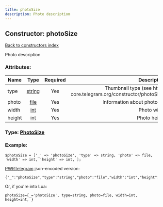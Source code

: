 ```yaml
---
title: photoSize
description: Photo description
---
```

## Constructor: photoSize  
[Back to constructors index](index.md)



Photo description

### Attributes:

| Name     |    Type       | Required | Description |
|----------|:-------------:|:--------:|------------:|
|type|[string](../types/string.md) | Yes|Thumbnail type (see https: core.telegram.org/constructor/photoSize)|
|photo|[file](../types/file.md) | Yes|Information about photo file|
|width|[int](../types/int.md) | Yes|Photo width|
|height|[int](../types/int.md) | Yes|Photo height|



### Type: [PhotoSize](../types/PhotoSize.md)


### Example:

```
$photoSize = ['_' => 'photoSize', 'type' => string, 'photo' => file, 'width' => int, 'height' => int, ];
```  

[PWRTelegram](https://pwrtelegram.xyz) json-encoded version:

```
{"_":"photoSize","type":"string","photo":"file","width":"int","height":"int"}
```


Or, if you're into Lua:  


```
photoSize={_='photoSize', type=string, photo=file, width=int, height=int, }

```


